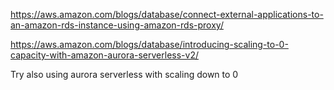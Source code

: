 https://aws.amazon.com/blogs/database/connect-external-applications-to-an-amazon-rds-instance-using-amazon-rds-proxy/


https://aws.amazon.com/blogs/database/introducing-scaling-to-0-capacity-with-amazon-aurora-serverless-v2/

Try also using aurora serverless with scaling down to 0